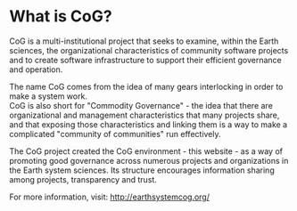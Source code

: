 What is CoG?
============

CoG is a multi-institutional project that seeks to examine, within the Earth sciences, 
the organizational characteristics of community software projects and to create software infrastructure 
to support their efficient governance and operation.

The name CoG comes from the idea of many gears interlocking in order to make a system work.  
CoG is also short for "Commodity Governance" - the idea that there are organizational and management characteristics that many projects share, 
and that exposing those characteristics and linking them is a way to make a complicated "community of communities" run effectively.

The CoG project created the CoG environment - this website - as a way of promoting good governance across numerous projects 
and organizations in the Earth system sciences.  Its structure encourages information sharing among projects, transparency and trust.

For more information, visit: http://earthsystemcog.org/


